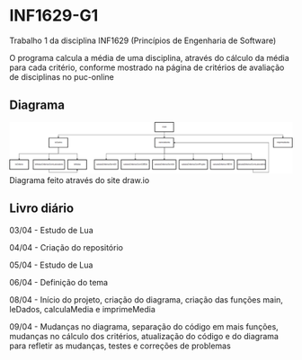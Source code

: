 # INF1629-G1
Trabalho 1 da disciplina INF1629 (Princípios de Engenharia de Software)

O programa calcula a média de uma disciplina, através do cálculo da média para cada critério, conforme mostrado na página de critérios de avaliação de disciplinas no puc-online

## Diagrama
![Diagrama](https://github.com/renandafonte/INF1629-G1/raw/master/diagrama.jpg)
Diagrama feito através do site draw.io

## Livro diário
03/04 - Estudo de Lua

04/04 - Criação do repositório

05/04 - Estudo de Lua

06/04 - Definição do tema

08/04 - Início do projeto, criação do diagrama, criação das funções main, leDados, calculaMedia e imprimeMedia

09/04 - Mudanças no diagrama, separação do código em mais funções, mudanças no cálculo dos critérios, atualização do código e do diagrama para refletir as mudanças, testes e correções de problemas
